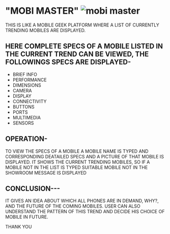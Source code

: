 # "MOBI MASTER"  ![mobi master](https://user-images.githubusercontent.com/69922876/126905899-f4802d68-79e7-4c40-a298-bd69094fc133.png)



THIS IS LIKE A MOBILE GEEK PLATFORM WHERE A LIST OF CURRENTLY TRENDING MOBILES ARE DISPLAYED.

## HERE COMPLETE SPECS OF A MOBILE LISTED IN THE CURRENT TREND CAN BE VIEWED, THE FOLLOWINGS SPECS ARE DISPLAYED-

* BRIEF INFO
* PERFORMANCE
* DIMENSIONS
* CAMERA
* DISPLAY
* CONNECTIVITY
* BUTTONS
* PORTS
* MULTIMEDIA
* SENSORS

## OPERATION-
TO VIEW THE SPECS OF A MOBILE
A MOBILE NAME IS TYPED AND CORRESPONDING DEATAILED SPECS AND A PICTURE OF THAT MOBILE IS DISPLAYED.
IT SHOWS THE CURRENT TRENDING MOBILES, SO IF A MOBILE NOT IN THE LIST IS TYPED SUITABLE MOBILE NOT IN THE SHOWROOM MESSAGE IS DISPLAYED



## CONCLUSION---
IT GIVES AN IDEA ABOUT WHICH ALL PHONES ARE IN DEMAND, WHY?, AND THE FUTURE OF THE COMING MOBILES.
USER CAN ALSO UNDERSTAND THE PATTERN OF THIS TREND AND DECIDE HIS CHOICE OF MOBILE IN FUTURE.


THANK YOU


